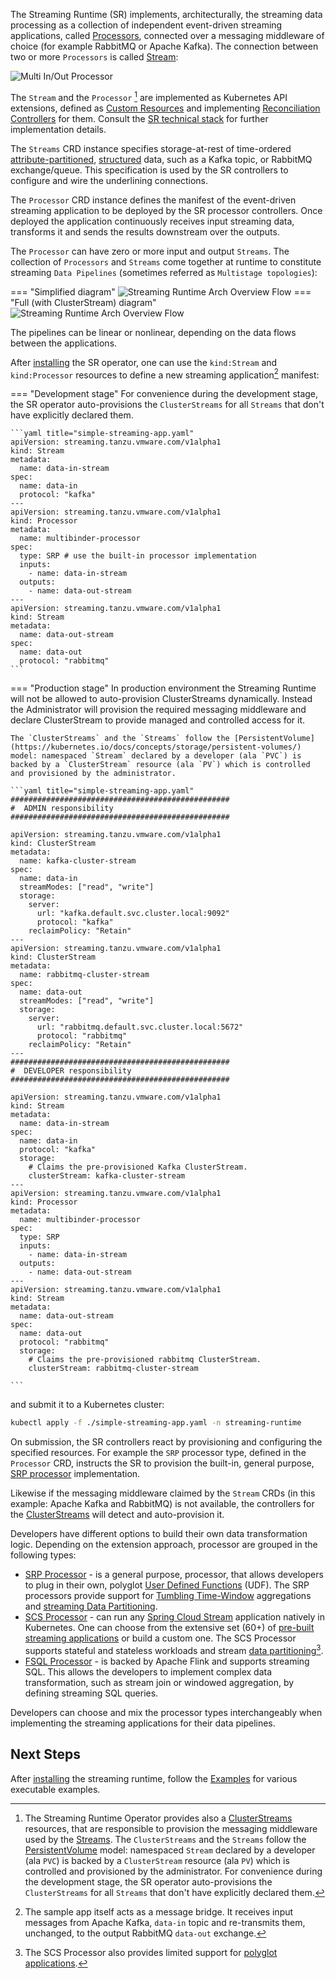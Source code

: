 The Streaming Runtime (SR) implements, architecturally, the streaming data processing as a collection of independent event-driven streaming applications, called [Processors](./architecture/processors/overview.md), connected over a messaging middleware of choice (for example RabbitMQ or Apache Kafka). 
The connection between two or more `Processors` is called [Stream](./architecture/streams/overview.md): 

![Multi In/Out Processor](./sr-multi-in-out-processor.svg)

The `Stream` and the `Processor` [^1] are implemented as Kubernetes API extensions, defined as [Custom Resources](https://kubernetes.io/docs/concepts/extend-kubernetes/api-extension/custom-resources/) and implementing [Reconciliation Controllers](https://kubernetes.io/docs/concepts/extend-kubernetes/api-extension/custom-resources/#custom-controllers) for them. Consult the [SR technical stack](./sr-technical-stack.md#implementation-stack) for further implementation details.

The `Streams` CRD instance specifies storage-at-rest of time-ordered [attribute-partitioned](./architecture/data-partitioning/data-partitioning.md), [structured](./architecture/streams/streaming-data-schema.md) data, such as a Kafka topic, or RabbitMQ exchange/queue.
This specification is used by the SR controllers to configure and wire the underlining connections.

The `Processor` CRD instance defines the manifest of the event-driven streaming application to be deployed by the SR processor controllers. Once deployed the application continuously receives input streaming data, transforms it and sends the results downstream over the outputs. 

The `Processor` can have zero or more input and output `Streams`. The collection of `Processors` and `Streams` come together at runtime to constitute streaming `Data Pipelines` (sometimes referred as `Multistage topologies`):

=== "Simplified diagram"
    ![Streaming Runtime Arch Overview Flow](sr-deployment-pipeline.svg)
=== "Full (with ClusterStream) diagram"
    ![Streaming Runtime Arch Overview Flow](./architecture/cluster-streams/clusterstream-stream-relationship.svg)

The pipelines can be linear or nonlinear, depending on the data flows between the applications.

After [installing](./install.md) the SR operator, one can use the `kind:Stream` and `kind:Processor` resources to define a new streaming application[^2] manifest:

=== "Development stage"
    For convenience during the development stage, the SR operator auto-provisions the `ClusterStreams` for all `Streams` that don't have explicitly declared them.

    ```yaml title="simple-streaming-app.yaml"
    apiVersion: streaming.tanzu.vmware.com/v1alpha1
    kind: Stream
    metadata:
      name: data-in-stream
    spec:
      name: data-in
      protocol: "kafka"
    ---
    apiVersion: streaming.tanzu.vmware.com/v1alpha1
    kind: Processor
    metadata:
      name: multibinder-processor
    spec:
      type: SRP # use the built-in processor implementation
      inputs:
        - name: data-in-stream
      outputs:
        - name: data-out-stream
    ---
    apiVersion: streaming.tanzu.vmware.com/v1alpha1
    kind: Stream
    metadata:
      name: data-out-stream
    spec:
      name: data-out
      protocol: "rabbitmq"
    ```
=== "Production stage"
    In production environment the Streaming Runtime will not be allowed to auto-provision ClusterStreams dynamically. 
    Instead the Administrator will provision the required messaging middleware and declare ClusterStream to provide managed and controlled access for it.

    The `ClusterStreams` and the `Streams` follow the [PersistentVolume](https://kubernetes.io/docs/concepts/storage/persistent-volumes/) model: namespaced `Stream` declared by a developer (ala `PVC`) is backed by a `ClusterStream` resource (ala `PV`) which is controlled and provisioned by the administrator.

    ```yaml title="simple-streaming-app.yaml"
    #################################################
    #  ADMIN responsibility
    #################################################

    apiVersion: streaming.tanzu.vmware.com/v1alpha1
    kind: ClusterStream
    metadata:
      name: kafka-cluster-stream
    spec:
      name: data-in
      streamModes: ["read", "write"]
      storage:
        server:
          url: "kafka.default.svc.cluster.local:9092"
          protocol: "kafka"
        reclaimPolicy: "Retain"
    ---
    apiVersion: streaming.tanzu.vmware.com/v1alpha1
    kind: ClusterStream
    metadata:
      name: rabbitmq-cluster-stream
    spec:
      name: data-out
      streamModes: ["read", "write"]
      storage:
        server:
          url: "rabbitmq.default.svc.cluster.local:5672"
          protocol: "rabbitmq"
        reclaimPolicy: "Retain"
    ---
    #################################################
    #  DEVELOPER responsibility
    #################################################

    apiVersion: streaming.tanzu.vmware.com/v1alpha1
    kind: Stream
    metadata:
      name: data-in-stream
    spec:
      name: data-in
      protocol: "kafka"
      storage:
        # Claims the pre-provisioned Kafka ClusterStream.
        clusterStream: kafka-cluster-stream 
    ---
    apiVersion: streaming.tanzu.vmware.com/v1alpha1
    kind: Processor
    metadata:
      name: multibinder-processor
    spec:
      type: SRP
      inputs:
        - name: data-in-stream
      outputs:
        - name: data-out-stream
    ---
    apiVersion: streaming.tanzu.vmware.com/v1alpha1
    kind: Stream
    metadata:
      name: data-out-stream
    spec:
      name: data-out
      protocol: "rabbitmq"
      storage:
        # Claims the pre-provisioned rabbitmq ClusterStream.
        clusterStream: rabbitmq-cluster-stream 

    ```

and submit it to a Kubernetes cluster:

```bash
kubectl apply -f ./simple-streaming-app.yaml -n streaming-runtime
```

On submission, the SR controllers react by provisioning and configuring the specified resources.
For example the `SRP` processor type, defined in the `Processor` CRD, instructs the SR to provision the built-in, general purpose, [SRP processor](./architecture/processors/srp/overview.md) implementation.

Likewise if the messaging middleware claimed by the `Stream` CRDs (in this example: Apache Kafka and RabbitMQ) is not available, the controllers for the [ClusterStreams](./architecture/cluster-streams/overview.md) will detect and auto-provision it.

Developers have different options to build their own data transformation logic.
Depending on the extension approach, processor are grouped in the following types: 

- [SRP Processor](./architecture/processors/srp/overview.md) - is a general purpose, processor, that allows developers to plug in their own, polyglot [User Defined Functions](./architecture/processors/srp/udf-overview.md) (UDF). The SRP processors provide support for [Tumbling Time-Window](./architecture/processors/srp/time-window-aggregation.md) aggregations and [streaming Data Partitioning](./architecture/data-partitioning/data-partitioning.md).
- [SCS Processor](./architecture/processors/scs/overview.md) - can run any [Spring Cloud Stream](https://spring.io/projects/spring-cloud-stream) application natively in Kubernetes. One can choose from the  extensive set (60+) of [pre-built streaming applications](https://dataflow.spring.io/docs/applications/pre-packaged/#stream-applications) or build a custom one. The SCS Processor supports stateful and stateless workloads and stream [data partitioning](./architecture/data-partitioning/data-partitioning.md)[^3].
- [FSQL Processor](./architecture/processors/fsql/overview.md) - is backed by Apache Flink and supports streaming SQL. 
This allows the developers to implement complex data transformation, such as stream join or windowed aggregation, by defining streaming SQL queries.

Developers can choose and mix the processor types interchangeably when implementing the streaming applications for their data pipelines.

## Next Steps

After [installing](./install.md) the streaming runtime, follow the [Examples](./samples/overview.md) for various executable examples.

[^1]: The Streaming Runtime Operator provides also a [ClusterStreams](./architecture/cluster-streams/overview.md) resources, that are responsible to provision the messaging middleware used by the [Streams](./architecture/streams/overview.md). 
The `ClusterStreams` and the `Streams` follow the [PersistentVolume](https://kubernetes.io/docs/concepts/storage/persistent-volumes/) model: namespaced `Stream` declared by a developer (ala `PVC`) is backed by a `ClusterStream` resource (ala `PV`) which is controlled and provisioned by the administrator.
For convenience during the development stage, the SR operator auto-provisions the `ClusterStreams` for all `Streams` that don't have explicitly declared them.

[^2]: The sample app itself acts as a message bridge. It receives input messages from Apache Kafka, `data-in` topic and re-transmits them, unchanged, to the output RabbitMQ `data-out` exchange.

[^3]: The SCS Processor also provides limited support for [polyglot applications](https://dataflow.spring.io/docs/recipes/polyglot/processor/). 
